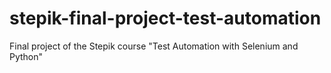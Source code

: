 # stepik-final-project-test-automation
Final project of the Stepik course "Test Automation with Selenium and Python"
